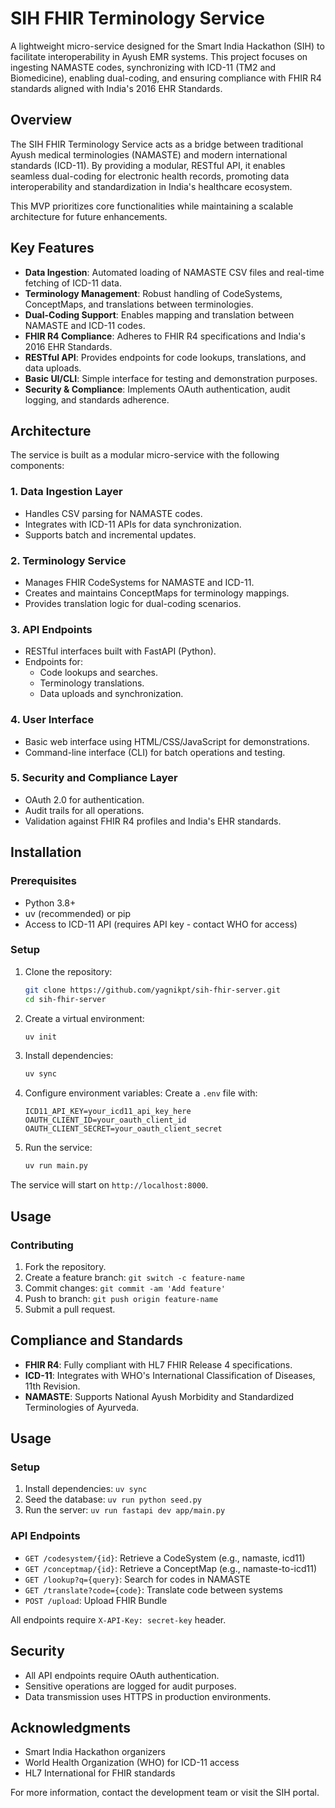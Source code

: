 # SIH FHIR Terminology Service

A lightweight micro-service designed for the Smart India Hackathon (SIH) to facilitate interoperability in Ayush EMR systems. This project focuses on ingesting NAMASTE codes, synchronizing with ICD-11 (TM2 and Biomedicine), enabling dual-coding, and ensuring compliance with FHIR R4 standards aligned with India's 2016 EHR Standards.

## Overview

The SIH FHIR Terminology Service acts as a bridge between traditional Ayush medical terminologies (NAMASTE) and modern international standards (ICD-11). By providing a modular, RESTful API, it enables seamless dual-coding for electronic health records, promoting data interoperability and standardization in India's healthcare ecosystem.

This MVP prioritizes core functionalities while maintaining a scalable architecture for future enhancements.

## Key Features

- **Data Ingestion**: Automated loading of NAMASTE CSV files and real-time fetching of ICD-11 data.
- **Terminology Management**: Robust handling of CodeSystems, ConceptMaps, and translations between terminologies.
- **Dual-Coding Support**: Enables mapping and translation between NAMASTE and ICD-11 codes.
- **FHIR R4 Compliance**: Adheres to FHIR R4 specifications and India's 2016 EHR Standards.
- **RESTful API**: Provides endpoints for code lookups, translations, and data uploads.
- **Basic UI/CLI**: Simple interface for testing and demonstration purposes.
- **Security & Compliance**: Implements OAuth authentication, audit logging, and standards adherence.

## Architecture

The service is built as a modular micro-service with the following components:

### 1. Data Ingestion Layer
- Handles CSV parsing for NAMASTE codes.
- Integrates with ICD-11 APIs for data synchronization.
- Supports batch and incremental updates.

### 2. Terminology Service
- Manages FHIR CodeSystems for NAMASTE and ICD-11.
- Creates and maintains ConceptMaps for terminology mappings.
- Provides translation logic for dual-coding scenarios.

### 3. API Endpoints
- RESTful interfaces built with FastAPI (Python).
- Endpoints for:
  - Code lookups and searches.
  - Terminology translations.
  - Data uploads and synchronization.

### 4. User Interface
- Basic web interface using HTML/CSS/JavaScript for demonstrations.
- Command-line interface (CLI) for batch operations and testing.

### 5. Security and Compliance Layer
- OAuth 2.0 for authentication.
- Audit trails for all operations.
- Validation against FHIR R4 profiles and India's EHR standards.

## Installation

### Prerequisites
- Python 3.8+
- uv (recommended) or pip
- Access to ICD-11 API (requires API key - contact WHO for access)

### Setup
1. Clone the repository:
   ```bash
   git clone https://github.com/yagnikpt/sih-fhir-server.git
   cd sih-fhir-server
   ```

2. Create a virtual environment:
   ```bash
   uv init
   ```

3. Install dependencies:
   ```bash
   uv sync
   ```

4. Configure environment variables:
   Create a `.env` file with:
   ```
   ICD11_API_KEY=your_icd11_api_key_here
   OAUTH_CLIENT_ID=your_oauth_client_id
   OAUTH_CLIENT_SECRET=your_oauth_client_secret
   ```

5. Run the service:
   ```bash
   uv run main.py
   ```

The service will start on `http://localhost:8000`.

## Usage

### Contributing
1. Fork the repository.
2. Create a feature branch: `git switch -c feature-name`
3. Commit changes: `git commit -am 'Add feature'`
4. Push to branch: `git push origin feature-name`
5. Submit a pull request.

## Compliance and Standards

- **FHIR R4**: Fully compliant with HL7 FHIR Release 4 specifications.
- **ICD-11**: Integrates with WHO's International Classification of Diseases, 11th Revision.
- **NAMASTE**: Supports National Ayush Morbidity and Standardized Terminologies of Ayurveda.

## Usage

### Setup
1. Install dependencies: `uv sync`
2. Seed the database: `uv run python seed.py`
3. Run the server: `uv run fastapi dev app/main.py`

### API Endpoints
- `GET /codesystem/{id}`: Retrieve a CodeSystem (e.g., namaste, icd11)
- `GET /conceptmap/{id}`: Retrieve a ConceptMap (e.g., namaste-to-icd11)
- `GET /lookup?q={query}`: Search for codes in NAMASTE
- `GET /translate?code={code}`: Translate code between systems
- `POST /upload`: Upload FHIR Bundle

All endpoints require `X-API-Key: secret-key` header.

## Security

- All API endpoints require OAuth authentication.
- Sensitive operations are logged for audit purposes.
- Data transmission uses HTTPS in production environments.

## Acknowledgments

- Smart India Hackathon organizers
- World Health Organization (WHO) for ICD-11 access
- HL7 International for FHIR standards

For more information, contact the development team or visit the SIH portal.
